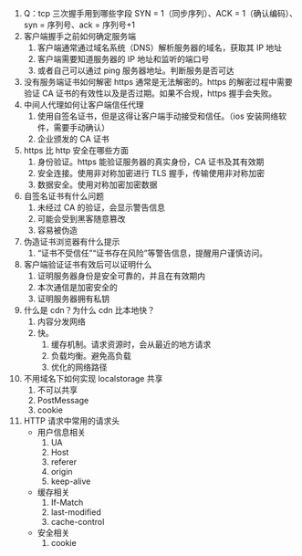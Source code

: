 1. Q：tcp 三次握手用到哪些字段
   SYN = 1（同步序列）、ACK = 1（确认编码）、syn = 序列号、ack = 序列号+1
2. 客户端握手之前如何确定服务端
   <!-- 无法确认。客户端是一步一步确认服务端的接受和发送状态的，在握手之前无法确定。 -->
   1. 客户端通常通过域名系统（DNS）解析服务器的域名，获取其 IP 地址
   2. 客户端需要知道服务器的 IP 地址和监听的端口号
   3. 或者自己可以通过 ping 服务器地址。判断服务是否可达
3. 没有服务端证书如何解密 https
   通常是无法解密的。https 的解密过程中需要验证 CA 证书的有效性以及是否过期。如果不合规，https 握手会失败。
4. 中间人代理如何让客户端信任代理
   1. 使用自签名证书，但是这得让客户端手动接受和信任。（ios 安装网络软件，需要手动确认）
   2. 企业颁发的 CA 证书
5. https 比 http 安全在哪些方面
   1. 身份验证。https 能验证服务器的真实身份，CA 证书及其有效期
   2. 安全连接。使用非对称加密进行 TLS 握手，传输使用非对称加密
   3. 数据安全。使用对称加密加密数据
6. 自签名证书有什么问题
   1. 未经过 CA 的验证，会显示警告信息
   2. 可能会受到黑客随意篡改
   3. 容易被伪造
7. 伪造证书浏览器有什么提示
   1. “证书不受信任”“证书存在风险”等警告信息，提醒用户谨慎访问。
8. 客户端验证证书有效后可以证明什么
   1. 证明服务器身份是安全可靠的，并且在有效期内
   2. 本次通信是加密安全的
   3. 证明服务器拥有私钥
9. 什么是 cdn？为什么 cdn 比本地快？
   1. 内容分发网络
   2. 快。
      1. 缓存机制。请求资源时，会从最近的地方请求
      2. 负载均衡。避免高负载
      3. 优化的网络路径
10. 不用域名下如何实现 localstorage 共享
    1. 不可以共享
    2. PostMessage
    3. cookie
11. HTTP 请求中常用的请求头
    - 用户信息相关
      1. UA
      2. Host
      3. referer
      4. origin
      5. keep-alive
    - 缓存相关
      1. If-Match
      2. last-modified
      3. cache-control
    - 安全相关
      1. cookie
